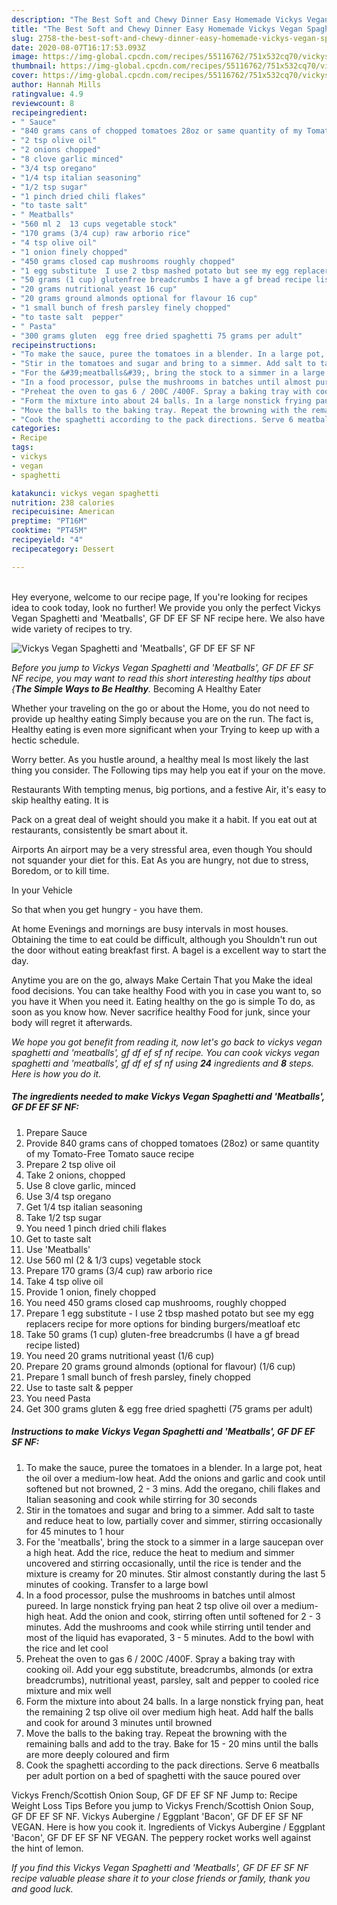 ```yaml
---
description: "The Best Soft and Chewy Dinner Easy Homemade Vickys Vegan Spaghetti and &amp;#39;Meatballs&amp;#39;, GF DF EF SF NF"
title: "The Best Soft and Chewy Dinner Easy Homemade Vickys Vegan Spaghetti and &amp;#39;Meatballs&amp;#39;, GF DF EF SF NF"
slug: 2758-the-best-soft-and-chewy-dinner-easy-homemade-vickys-vegan-spaghetti-and-and-39-meatballs-and-39-gf-df-ef-sf-nf
date: 2020-08-07T16:17:53.093Z
image: https://img-global.cpcdn.com/recipes/55116762/751x532cq70/vickys-vegan-spaghetti-and-meatballs-gf-df-ef-sf-nf-recipe-main-photo.jpg
thumbnail: https://img-global.cpcdn.com/recipes/55116762/751x532cq70/vickys-vegan-spaghetti-and-meatballs-gf-df-ef-sf-nf-recipe-main-photo.jpg
cover: https://img-global.cpcdn.com/recipes/55116762/751x532cq70/vickys-vegan-spaghetti-and-meatballs-gf-df-ef-sf-nf-recipe-main-photo.jpg
author: Hannah Mills
ratingvalue: 4.9
reviewcount: 8
recipeingredient:
- " Sauce"
- "840 grams cans of chopped tomatoes 28oz or same quantity of my TomatoFree Tomato sauce recipe"
- "2 tsp olive oil"
- "2 onions chopped"
- "8 clove garlic minced"
- "3/4 tsp oregano"
- "1/4 tsp italian seasoning"
- "1/2 tsp sugar"
- "1 pinch dried chili flakes"
- "to taste salt"
- " Meatballs"
- "560 ml 2  13 cups vegetable stock"
- "170 grams (3/4 cup) raw arborio rice"
- "4 tsp olive oil"
- "1 onion finely chopped"
- "450 grams closed cap mushrooms roughly chopped"
- "1 egg substitute  I use 2 tbsp mashed potato but see my egg replacers recipe for more options for binding burgersmeatloaf etc"
- "50 grams (1 cup) glutenfree breadcrumbs I have a gf bread recipe listed"
- "20 grams nutritional yeast 16 cup"
- "20 grams ground almonds optional for flavour 16 cup"
- "1 small bunch of fresh parsley finely chopped"
- "to taste salt  pepper"
- " Pasta"
- "300 grams gluten  egg free dried spaghetti 75 grams per adult"
recipeinstructions:
- "To make the sauce, puree the tomatoes in a blender. In a large pot, heat the oil over a medium-low heat. Add the onions and garlic and cook until softened but not browned, 2 - 3 mins. Add the oregano, chili flakes and Italian seasoning and cook while stirring for 30 seconds"
- "Stir in the tomatoes and sugar and bring to a simmer. Add salt to taste and reduce heat to low, partially cover and simmer, stirring occasionally for 45 minutes to 1 hour"
- "For the &#39;meatballs&#39;, bring the stock to a simmer in a large saucepan over a high heat. Add the rice, reduce the heat to medium and simmer uncovered and stirring occasionally, until the rice is tender and the mixture is creamy for 20 minutes. Stir almost constantly during the last 5 minutes of cooking. Transfer to a large bowl"
- "In a food processor, pulse the mushrooms in batches until almost pureed. In large nonstick frying pan heat 2 tsp olive oil over a medium-high heat. Add the onion and cook, stirring often until softened for 2 - 3 minutes. Add the mushrooms and cook while stirring until tender and most of the liquid has evaporated, 3 - 5 minutes. Add to the bowl with the rice and let cool"
- "Preheat the oven to gas 6 / 200C /400F. Spray a baking tray with cooking oil. Add your egg substitute, breadcrumbs, almonds (or extra breadcrumbs), nutritional yeast, parsley, salt and pepper to cooled rice mixture and mix well"
- "Form the mixture into about 24 balls. In a large nonstick frying pan, heat the remaining 2 tsp olive oil over medium high heat. Add half the balls and cook for around 3 minutes until browned"
- "Move the balls to the baking tray. Repeat the browning with the remaining balls and add to the tray. Bake for 15 - 20 mins until the balls are more deeply coloured and firm"
- "Cook the spaghetti according to the pack directions. Serve 6 meatballs per adult portion on a bed of spaghetti with the sauce poured over"
categories:
- Recipe
tags:
- vickys
- vegan
- spaghetti

katakunci: vickys vegan spaghetti 
nutrition: 238 calories
recipecuisine: American
preptime: "PT16M"
cooktime: "PT45M"
recipeyield: "4"
recipecategory: Dessert

---
```

<br>
Hey everyone, welcome to our recipe page, If you're looking for recipes idea to cook today, look no further! We provide you only the perfect Vickys Vegan Spaghetti and &#39;Meatballs&#39;, GF DF EF SF NF recipe here. We also have wide variety of recipes to try.
<br>


![Vickys Vegan Spaghetti and &#39;Meatballs&#39;, GF DF EF SF NF](https://img-global.cpcdn.com/recipes/55116762/751x532cq70/vickys-vegan-spaghetti-and-meatballs-gf-df-ef-sf-nf-recipe-main-photo.jpg)

<i>Before you jump to Vickys Vegan Spaghetti and &#39;Meatballs&#39;, GF DF EF SF NF recipe, you may want to read this short interesting healthy tips about {<strong>The Simple Ways to Be Healthy</strong>.</i>
Becoming A Healthy Eater

Whether your traveling on the go or about the
Home, you do not need to provide up healthy eating
Simply because you are on the run. The fact is,
Healthy eating is even more significant when your
Trying to keep up with a hectic schedule.


Worry better. As you hustle around, a healthy meal
Is most likely the last thing you consider. The
Following tips may help you eat if your on the move.

Restaurants
With tempting menus, big portions, and a festive
Air, it's easy to skip healthy eating. It is 

Pack on a great deal of weight should you make it a habit.
If you eat out at restaurants, consistently be smart
about it.

Airports
An airport may be a very stressful area, even though 
You should not squander your diet for this. Eat
As you are hungry, not due to stress,
Boredom, or to kill time.

In your Vehicle 

So that when you get hungry - you have them.

At home
Evenings and mornings are busy intervals in most houses.
Obtaining the time to eat could be difficult, although you
Shouldn't run out the door without eating breakfast
first. 
A bagel is a excellent way to start the day.

Anytime you are on the go, always Make Certain That you
Make the ideal food decisions. You can take healthy
Food with you in case you want to, so you have it
When you need it. Eating healthy on the go is simple 
To do, as soon as you know how. Never sacrifice healthy
Food for junk, since your body will regret it afterwards.


<i>We hope you got benefit from reading it, now let's go back to vickys vegan spaghetti and &#39;meatballs&#39;, gf df ef sf nf recipe. You can cook vickys vegan spaghetti and &#39;meatballs&#39;, gf df ef sf nf using <strong>24</strong> ingredients and <strong>8</strong> steps. Here is how you do it.
</i>

##### The ingredients needed to make Vickys Vegan Spaghetti and &#39;Meatballs&#39;, GF DF EF SF NF:

1. Prepare  Sauce
1. Provide 840 grams cans of chopped tomatoes (28oz) or same quantity of my Tomato-Free Tomato sauce recipe
1. Prepare 2 tsp olive oil
1. Take 2 onions, chopped
1. Use 8 clove garlic, minced
1. Use 3/4 tsp oregano
1. Get 1/4 tsp italian seasoning
1. Take 1/2 tsp sugar
1. You need 1 pinch dried chili flakes
1. Get to taste salt
1. Use  &#39;Meatballs&#39;
1. Use 560 ml (2 &amp; 1/3 cups) vegetable stock
1. Prepare 170 grams (3/4 cup) raw arborio rice
1. Take 4 tsp olive oil
1. Provide 1 onion, finely chopped
1. You need 450 grams closed cap mushrooms, roughly chopped
1. Prepare 1 egg substitute - I use 2 tbsp mashed potato but see my egg replacers recipe for more options for binding burgers/meatloaf etc
1. Take 50 grams (1 cup) gluten-free breadcrumbs (I have a gf bread recipe listed)
1. You need 20 grams nutritional yeast (1/6 cup)
1. Prepare 20 grams ground almonds (optional for flavour) (1/6 cup)
1. Prepare 1 small bunch of fresh parsley, finely chopped
1. Use to taste salt &amp; pepper
1. You need  Pasta
1. Get 300 grams gluten &amp; egg free dried spaghetti (75 grams per adult)


##### Instructions to make Vickys Vegan Spaghetti and &#39;Meatballs&#39;, GF DF EF SF NF:

1. To make the sauce, puree the tomatoes in a blender. In a large pot, heat the oil over a medium-low heat. Add the onions and garlic and cook until softened but not browned, 2 - 3 mins. Add the oregano, chili flakes and Italian seasoning and cook while stirring for 30 seconds
1. Stir in the tomatoes and sugar and bring to a simmer. Add salt to taste and reduce heat to low, partially cover and simmer, stirring occasionally for 45 minutes to 1 hour
1. For the &#39;meatballs&#39;, bring the stock to a simmer in a large saucepan over a high heat. Add the rice, reduce the heat to medium and simmer uncovered and stirring occasionally, until the rice is tender and the mixture is creamy for 20 minutes. Stir almost constantly during the last 5 minutes of cooking. Transfer to a large bowl
1. In a food processor, pulse the mushrooms in batches until almost pureed. In large nonstick frying pan heat 2 tsp olive oil over a medium-high heat. Add the onion and cook, stirring often until softened for 2 - 3 minutes. Add the mushrooms and cook while stirring until tender and most of the liquid has evaporated, 3 - 5 minutes. Add to the bowl with the rice and let cool
1. Preheat the oven to gas 6 / 200C /400F. Spray a baking tray with cooking oil. Add your egg substitute, breadcrumbs, almonds (or extra breadcrumbs), nutritional yeast, parsley, salt and pepper to cooled rice mixture and mix well
1. Form the mixture into about 24 balls. In a large nonstick frying pan, heat the remaining 2 tsp olive oil over medium high heat. Add half the balls and cook for around 3 minutes until browned
1. Move the balls to the baking tray. Repeat the browning with the remaining balls and add to the tray. Bake for 15 - 20 mins until the balls are more deeply coloured and firm
1. Cook the spaghetti according to the pack directions. Serve 6 meatballs per adult portion on a bed of spaghetti with the sauce poured over


Vickys French/Scottish Onion Soup, GF DF EF SF NF Jump to: Recipe Weight Loss Tips Before you jump to Vickys French/Scottish Onion Soup, GF DF EF SF NF. Vickys Aubergine / Eggplant &#39;Bacon&#39;, GF DF EF SF NF VEGAN. Here is how you cook it. Ingredients of Vickys Aubergine / Eggplant &#39;Bacon&#39;, GF DF EF SF NF VEGAN. The peppery rocket works well against the hint of lemon. 

<i>If you find this Vickys Vegan Spaghetti and &#39;Meatballs&#39;, GF DF EF SF NF recipe valuable please share it to your close friends or family, thank you and good luck.</i>
